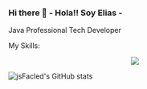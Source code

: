 ### Hi there 👋 - Hola!! Soy Elias -
Java Professional Tech Developer

<p>My Skills:<p>
<p align="center">
  <a href="https://skillicons.dev">
    <img src="https://skillicons.dev/icons?i=java,git,kubernetes,docker,aws,gitlab,hibernate,idea,react,bootstrap,ai" />
  </a>
 </p>
 
 ![jsFacled's GitHub stats](https://github-readme-stats.vercel.app/api?username=jsFacled&show_icons=true&theme=radical)



<!--
**jsFacled/jsFacled** is a ✨ _special_ ✨ repository because its `README.md` (this file) appears on your GitHub profile.

Here are some ideas to get you started:

- 🔭 I’m currently working on ...
- 🌱 I’m currently learning ...
- 👯 I’m looking to collaborate on ...
- 🤔 I’m looking for help with ...
- 💬 Ask me about ...
- 📫 How to reach me: ...
- 😄 Pronouns: ...
- ⚡ Fun fact: ...
-->
